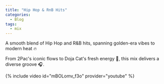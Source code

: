 ```yaml
---
title: "Hip Hop & RnB Hits"
categories:
  - Blog
tags:
  - mix
---
```


A smooth blend of Hip Hop and R&B hits, spanning golden-era vibes to modern heat 🔥

From 2Pac's iconic flows to Doja Cat's fresh energy 🎤, this mix delivers a diverse groove 🎧.

{% include video id="mBOLomv_f3o" provider="youtube" %}
